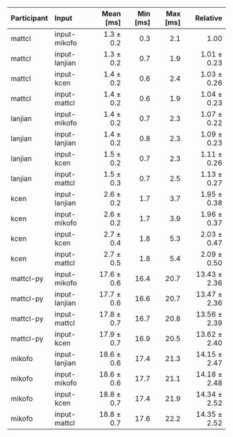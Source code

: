 | Participant | Input | Mean [ms] | Min [ms] | Max [ms] | Relative |
|:---|:---|---:|---:|---:|---:|
| mattcl | input-mikofo | 1.3 ± 0.2 | 0.3 | 2.1 | 1.00 |
| mattcl | input-lanjian | 1.3 ± 0.2 | 0.7 | 1.9 | 1.01 ± 0.23 |
| mattcl | input-kcen | 1.4 ± 0.2 | 0.6 | 2.4 | 1.03 ± 0.26 |
| mattcl | input-mattcl | 1.4 ± 0.2 | 0.6 | 1.9 | 1.04 ± 0.23 |
| lanjian | input-mikofo | 1.4 ± 0.2 | 0.7 | 2.3 | 1.07 ± 0.22 |
| lanjian | input-lanjian | 1.4 ± 0.2 | 0.8 | 2.3 | 1.09 ± 0.23 |
| lanjian | input-kcen | 1.5 ± 0.2 | 0.7 | 2.3 | 1.11 ± 0.26 |
| lanjian | input-mattcl | 1.5 ± 0.3 | 0.7 | 2.5 | 1.13 ± 0.27 |
| kcen | input-lanjian | 2.6 ± 0.2 | 1.7 | 3.7 | 1.95 ± 0.38 |
| kcen | input-mikofo | 2.6 ± 0.2 | 1.7 | 3.9 | 1.96 ± 0.37 |
| kcen | input-kcen | 2.7 ± 0.4 | 1.8 | 5.3 | 2.03 ± 0.47 |
| kcen | input-mattcl | 2.7 ± 0.5 | 1.8 | 5.4 | 2.09 ± 0.50 |
| mattcl-py | input-mikofo | 17.6 ± 0.6 | 16.4 | 20.7 | 13.43 ± 2.36 |
| mattcl-py | input-lanjian | 17.7 ± 0.6 | 16.6 | 20.7 | 13.47 ± 2.36 |
| mattcl-py | input-mattcl | 17.8 ± 0.7 | 16.7 | 20.8 | 13.56 ± 2.39 |
| mattcl-py | input-kcen | 17.9 ± 0.7 | 16.9 | 20.5 | 13.62 ± 2.40 |
| mikofo | input-lanjian | 18.6 ± 0.6 | 17.4 | 21.3 | 14.15 ± 2.47 |
| mikofo | input-mikofo | 18.6 ± 0.6 | 17.7 | 21.1 | 14.18 ± 2.48 |
| mikofo | input-kcen | 18.8 ± 0.7 | 17.4 | 21.9 | 14.34 ± 2.52 |
| mikofo | input-mattcl | 18.8 ± 0.7 | 17.6 | 22.2 | 14.35 ± 2.52 |
